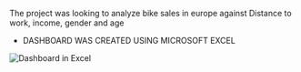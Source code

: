 The project was looking to analyze bike sales in europe against Distance to work, income, gender and age
- DASHBOARD WAS CREATED USING MICROSOFT EXCEL

![Dashboard in Excel](https://user-images.githubusercontent.com/25104443/212529441-c4bd7591-0a72-4989-897f-081cb0fe0137.JPG)
